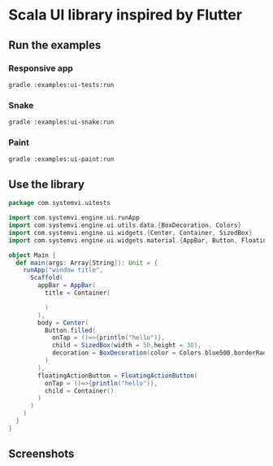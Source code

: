# Scala UI library inspired by Flutter

## Run the examples

### Responsive app
`gradle :examples:ui-tests:run`
### Snake 
`gradle :examples:ui-snake:run`
### Paint
`gradle :examples:ui-paint:run`

## Use the library

```scala
package com.systemvi.uitests

import com.systemvi.engine.ui.runApp
import com.systemvi.engine.ui.utils.data.{BoxDecoration, Colors}
import com.systemvi.engine.ui.widgets.{Center, Container, SizedBox}
import com.systemvi.engine.ui.widgets.material.{AppBar, Button, FloatingActionButton, Scaffold}

object Main {
  def main(args: Array[String]): Unit = {
    runApp("window title",
      Scaffold(
        appBar = AppBar(
          title = Container(

          )
        ),
        body = Center(
          Button.filled(
            onTap = ()=>{println("hello")},
            child = SizedBox(width = 50,height = 30),
            decoration = BoxDecoration(color = Colors.blue500,borderRadius = 10)
          )
        ),
        floatingActionButton = FloatingActionButton(
          onTap = ()=>{println("hello")},
          child = Container()
        )
      )
    )
  }
}
```
## Screenshots